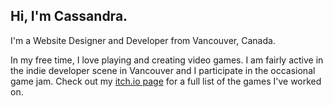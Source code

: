 <h2>Hi, I'm Cassandra.</h2>
<p>I'm a Website Designer and Developer from Vancouver, Canada.</p>

<p>In my free time, I love playing and creating video games. I am fairly active in the indie developer scene in Vancouver and I participate in the occasional game jam. Check out my <a href="https://cassandracarlos.itch.io/">itch.io page</a> for a full list of the games I've worked on.</p>
